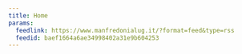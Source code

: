 ```yaml
---
title: Home
params:
  feedlink: https://www.manfredonialug.it/?format=feed&type=rss
  feedid: baef1664a6ae34998402a31e9b604253
---
```

